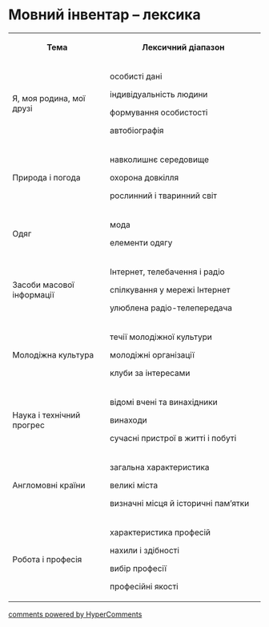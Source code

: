 <div id="hypercomments_widget" class="js-hypercomments-widget invisible"></div>

# Мовний інвентар – лексика

<table>
<tbody>
<tr>
<td style="text-align: center;" width="245">
<p><strong>Тема</strong></p>
</td>
<td style="text-align: center;" width="415">
<p><strong>Лексичний діапазон</strong></p>
</td>
</tr>
<tr>
<td width="245">
<p>Я, моя родина, мої друзі</p>
</td>
<td width="415">
<p>особисті дані</p>
<p>індивідуальність людини</p>
<p>формування особистості</p>
<p>автобіографія</p>
</td>
</tr>
<tr>
<td width="245">
<p>Природа і погода</p>
</td>
<td width="415">
<p>навколишнє середовище</p>
<p>охорона довкілля</p>
<p>рослинний і тваринний світ</p>
</td>
</tr>
<tr>
<td width="245">
<p>Одяг</p>
</td>
<td width="415">
<p>мода</p>
<p>елементи одягу</p>
</td>
</tr>
<tr>
<td width="245">
<p>Засоби масової інформації</p>
</td>
<td width="415">
<p>Інтернет, телебачення і радіо</p>
<p>спілкування у мережі Інтернет</p>
<p>улюблена радіо-телепередача</p>
</td>
</tr>
<tr>
<td width="245">
<p>Молодіжна культура</p>
</td>
<td width="415">
<p>течії молодіжної культури</p>
<p>молодіжні організації</p>
<p>клуби за інтересами</p>
</td>
</tr>
<tr>
<td width="245">
<p>Наука і технічний прогрес</p>
</td>
<td width="415">
<p>відомі вчені та винахідники</p>
<p>винаходи</p>
<p>сучасні пристрої в житті і побуті</p>
</td>
</tr>
<tr>
<td width="245">
<p>Англомовні країни</p>
</td>
<td width="415">
<p>загальна характеристика</p>
<p>великі міста</p>
<p>визначні місця й історичні пам&rsquo;ятки</p>
</td>
</tr>
<tr>
<td width="245">
<p>Робота і професія</p>
</td>
<td width="415">
<p>характеристика професій</p>
<p>нахили і здібності</p>
<p>вибір професії</p>
<p>професійні якості</p>
</td>
</tr>
</tbody>
</table>

<div class="js-hypercomments-container">
    <a href="http://hypercomments.com" class="hc-link" title="comments widget">comments powered by HyperComments</a>
</div>